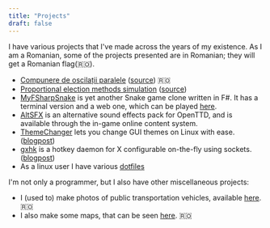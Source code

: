 ```yaml
---
title: "Projects"
draft: false
---
```


I have various projects that I've made across the years of my existence. As I am a Romanian, some of the projects presented are in Romanian; they will get a Romanian flag(🇷🇴).

- [Compunere de oscilații paralele](/fizoscomp) ([source](https://github.com/ALEX11BR/fizoscom)) 🇷🇴
- [Proportional election methods simulation](/proportional-election-simulation) ([source](https://github.com/ALEX11BR/proportional-election-simulation))
- [MyFSharpSnake](https://github.com/ALEX11BR/MyFSharpSnake) is yet another Snake game clone written in F#. It has a terminal version and a web one, which can be played [here](/myfsharpsnake-web).
- [AltSFX](https://github.com/ALEX11BR/AltSFX) is an alternative sound effects pack for OpenTTD, and is available through the in-game online content system.
- [ThemeChanger](https://github.com/ALEX11BR/ThemeChanger) lets you change GUI themes on Linux with ease. ([blogpost](/posts/themechanger))
- [gxhk](https://github.com/ALEX11BR/gxhk) is a hotkey daemon for X configurable on-the-fly using sockets. ([blogpost](/posts/gxhk))
- As a linux user I have various [dotfiles](https://github.com/ALEX11BR/dotfiles)

I'm not only a programmer, but I also have other miscellaneous projects:

- I (used to) make photos of public transportation vehicles, available [here](https://alexioanpopa.blogspot.com/p/poze-vehicule-transport-in-comun.html). 🇷🇴
- I also make some maps, that can be seen [here](https://alexioanpopa.blogspot.com/search/label/H%C4%83r%C8%9Bi). 🇷🇴
